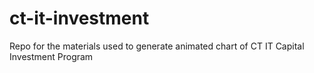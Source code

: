 # ct-it-investment
Repo for the materials used to generate animated chart of CT IT Capital Investment Program
